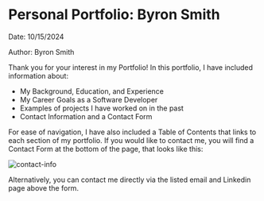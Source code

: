 # Personal Portfolio: Byron Smith

Date: 10/15/2024

Author: Byron Smith

Thank you for your interest in my Portfolio! In this portfolio, I have included information about:
* My Background, Education, and Experience
* My Career Goals as a Software Developer
* Examples of projects I have worked on in the past
* Contact Information and a Contact Form

For ease of navigation, I have also included a Table of Contents that links to each section of my portfolio.
If you would like to contact me, you will find a Contact Form at the bottom of the page, that looks like this:

![contact-info](https://github.com/user-attachments/assets/02aa027a-40a1-4458-bafc-5824d8200d97)

Alternatively, you can contact me directly via the listed email and Linkedin page above the form.
